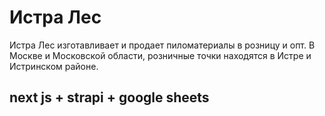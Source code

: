 # Истра Лес

Истра Лес изготавливает и продает пиломатериалы в розницу и опт. В Москве и Московской области, розничные точки находятся в Истре и Истринском районе.

## next js + strapi + google sheets
